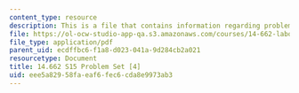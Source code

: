 ```yaml
---
content_type: resource
description: This is a file that contains information regarding problem set 4.
file: https://ol-ocw-studio-app-qa.s3.amazonaws.com/courses/14-662-labor-economics-ii-spring-2015/eee5a82958faeaf6fec6cda8e9973ab3_MIT14_662S15_pset4.pdf
file_type: application/pdf
parent_uid: ecdffbc6-f1a8-d023-041a-9d284cb2a021
resourcetype: Document
title: 14.662 S15 Problem Set [4]
uid: eee5a829-58fa-eaf6-fec6-cda8e9973ab3
---
```

